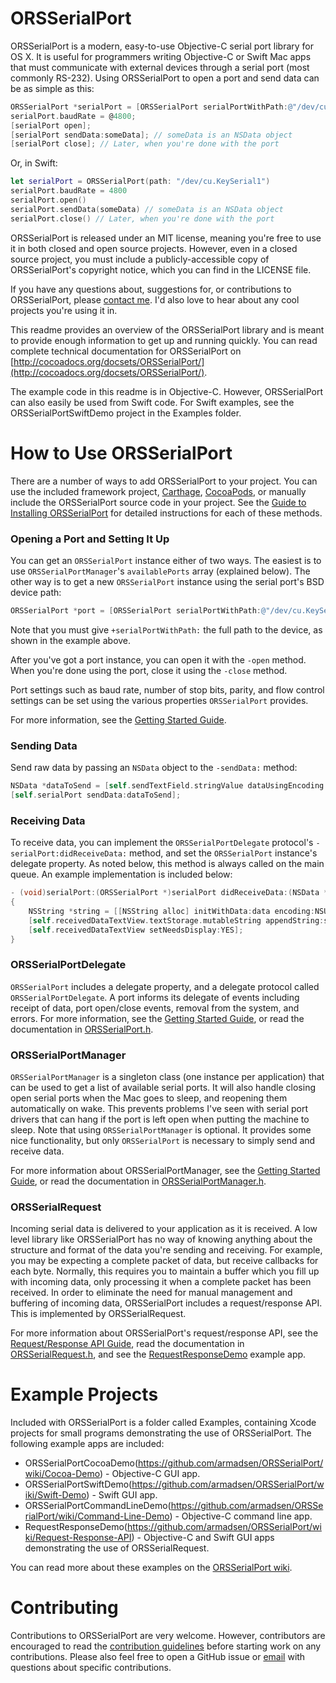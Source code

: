 # ORSSerialPort


ORSSerialPort is a modern, easy-to-use Objective-C serial port library for OS X. It is useful for programmers writing Objective-C or Swift Mac apps that must communicate with external devices through a serial port (most commonly RS-232). Using ORSSerialPort to open a port and send data can be as simple as this:

```objective-c
ORSSerialPort *serialPort = [ORSSerialPort serialPortWithPath:@"/dev/cu.KeySerial1"];
serialPort.baudRate = @4800;
[serialPort open];
[serialPort sendData:someData]; // someData is an NSData object
[serialPort close]; // Later, when you're done with the port
```

Or, in Swift:

```swift
let serialPort = ORSSerialPort(path: "/dev/cu.KeySerial1")
serialPort.baudRate = 4800
serialPort.open()
serialPort.sendData(someData) // someData is an NSData object
serialPort.close() // Later, when you're done with the port
```
    
ORSSerialPort is released under an MIT license, meaning you're free to use it in both closed and open source projects. However, even in a closed source project, you must include a publicly-accessible copy of ORSSerialPort's copyright notice, which you can find in the LICENSE file.

If you have any questions about, suggestions for, or contributions to ORSSerialPort, please [contact me](mailto:andrew@openreelsoftware.com). I'd also love to hear about any cool projects you're using it in.

This readme provides an overview of the ORSSerialPort library and is meant to provide enough information to get up and running quickly. You can read complete technical documentation for ORSSerialPort on [http://cocoadocs.org/docsets/ORSSerialPort/](http://cocoadocs.org/docsets/ORSSerialPort/).

The example code in this readme is in Objective-C. However, ORSSerialPort can also easily be used from Swift code. For Swift examples, see the ORSSerialPortSwiftDemo project in the Examples folder.

# How to Use ORSSerialPort

There are a number of ways to add ORSSerialPort to your project. You can use the included framework project, [Carthage](https://github.com/Carthage), [CocoaPods](http://cocoapods.org), or manually include the ORSSerialPort source code in your project. See the [Guide to Installing ORSSerialPort](https://github.com/armadsen/ORSSerialPort/wiki/Installing-ORSSerialPort) for detailed instructions for each of these methods.

### Opening a Port and Setting It Up

You can get an `ORSSerialPort` instance either of two ways. The easiest is to use `ORSSerialPortManager`'s `availablePorts` array (explained below). The other way is to get a new `ORSSerialPort` instance using the serial port's BSD device path:

```objective-c
ORSSerialPort *port = [ORSSerialPort serialPortWithPath:@"/dev/cu.KeySerial1"];
```

Note that you must give `+serialPortWithPath:` the full path to the device, as shown in the example above.

After you've got a port instance, you can open it with the `-open` method. When you're done using the port, close it using the `-close` method.

Port settings such as baud rate, number of stop bits, parity, and flow control settings can be set using the various properties `ORSSerialPort` provides.

For more information, see the [Getting Started Guide](https://github.com/armadsen/ORSSerialPort/wiki/Getting-Started#opening-a-port-and-setting-it-up).

### Sending Data

Send raw data by passing an `NSData` object to the `-sendData:` method:

```objective-c
NSData *dataToSend = [self.sendTextField.stringValue dataUsingEncoding:NSUTF8StringEncoding];
[self.serialPort sendData:dataToSend];
```

### Receiving Data

To receive data, you can implement the `ORSSerialPortDelegate` protocol's `-serialPort:didReceiveData:` method, and set the `ORSSerialPort` instance's delegate property. As noted below, this method is always called on the main queue. An example implementation is included below:

```objective-c
- (void)serialPort:(ORSSerialPort *)serialPort didReceiveData:(NSData *)data
{
    NSString *string = [[NSString alloc] initWithData:data encoding:NSUTF8StringEncoding];
    [self.receivedDataTextView.textStorage.mutableString appendString:string];
    [self.receivedDataTextView setNeedsDisplay:YES];
}
```

### ORSSerialPortDelegate 

`ORSSerialPort` includes a delegate property, and a delegate protocol called `ORSSerialPortDelegate`. A port informs its delegate of events including receipt of data, port open/close events, removal from the system, and errors. For more information, see the [Getting Started Guide](https://github.com/armadsen/ORSSerialPort/wiki/Getting-Started#orsserialportdelegate), or read the documentation in [ORSSerialPort.h](https://github.com/armadsen/ORSSerialPort/blob/master/Source/ORSSerialPort.h#L443).

### ORSSerialPortManager

`ORSSerialPortManager` is a singleton class (one instance per application) that can be used to get a list of available serial ports. It will also handle closing open serial ports when the Mac goes to sleep, and reopening them automatically on wake. This prevents problems I've seen with serial port drivers that can hang if the port is left open when putting the machine to sleep. Note that using `ORSSerialPortManager` is optional. It provides some nice functionality, but only `ORSSerialPort` is necessary to simply send and receive data.

For more information about ORSSerialPortManager, see the [Getting Started Guide](https://github.com/armadsen/ORSSerialPort/wiki/Getting-Started#orsserialportmanager), or read the documentation in [ORSSerialPortManager.h](https://github.com/armadsen/ORSSerialPort/blob/master/Source/ORSSerialPortManager.h).

### ORSSerialRequest

Incoming serial data is delivered to your application as it is received. A low level library like ORSSerialPort has no way of knowing anything about the structure and format of the data you're sending and receiving. For example, you may be expecting a complete packet of data, but receive callbacks for each byte. Normally, this requires you to maintain a buffer which you fill up with incoming data, only processing it when a complete packet has been received. In order to eliminate the need for manual management and buffering of incoming data, ORSSerialPort includes a request/response API. This is implemented by ORSSerialRequest.

For more information about ORSSerialPort's request/response API, see the [Request/Response API Guide](https://github.com/armadsen/ORSSerialPort/wiki/Request-Response-API), read the documentation in [ORSSerialRequest.h](https://github.com/armadsen/ORSSerialPort/blob/master/Source/ORSSerialRequest.h), and see the [RequestResponseDemo](https://github.com/armadsen/ORSSerialPort/tree/master/Examples/RequestResponseDemo) example app.

# Example Projects

Included with ORSSerialPort is a folder called Examples, containing Xcode projects for small programs demonstrating the use of ORSSerialPort. The following example apps are included:

- ORSSerialPortCocoaDemo(https://github.com/armadsen/ORSSerialPort/wiki/Cocoa-Demo) - Objective-C GUI app.
- ORSSerialPortSwiftDemo(https://github.com/armadsen/ORSSerialPort/wiki/Swift-Demo) - Swift GUI app.
- ORSSerialPortCommandLineDemo(https://github.com/armadsen/ORSSerialPort/wiki/Command-Line-Demo) - Objective-C command line app.
- RequestResponseDemo(https://github.com/armadsen/ORSSerialPort/wiki/Request-Response-API) - Objective-C and Swift GUI apps demonstrating the use of ORSSerialRequest.

You can read more about these examples on the [ORSSerialPort wiki](https://github.com/armadsen/ORSSerialPort/wiki).

# Contributing

Contributions to ORSSerialPort are very welcome. However, contributors are encouraged to read the [contribution guidelines](CONTRIBUTING.md) before starting work on any contributions. Please also feel free to open a GitHub issue or [email](mailto:andrew@openreelsoftware.com) with questions about specific contributions.